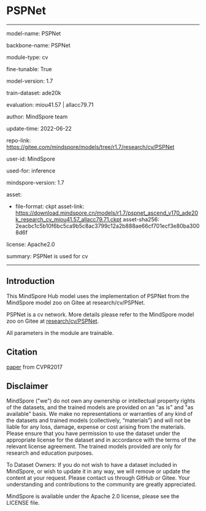 # PSPNet

---

model-name: PSPNet

backbone-name: PSPNet

module-type: cv

fine-tunable: True

model-version: 1.7

train-dataset: ade20k

evaluation: miou41.57 | allacc79.71

author: MindSpore team

update-time: 2022-06-22

repo-link: <https://gitee.com/mindspore/models/tree/r1.7/research/cv/PSPNet>

user-id: MindSpore

used-for: inference

mindspore-version: 1.7

asset:

-
    file-format: ckpt
    asset-link: <https://download.mindspore.cn/models/r1.7/pspnet_ascend_v170_ade20k_research_cv_miou41.57_allacc79.71.ckpt>
    asset-sha256: 2eacbc1c5b10f6bc5ca9b5c8ac3799c12a2b888ae66cf701ecf3e80ba3008d6f

license: Apache2.0

summary: PSPNet is used for cv

---

## Introduction

This MindSpore Hub model uses the implementation of PSPNet from the MindSpore model zoo on Gitee at research/cv/PSPNet.

PSPNet is a cv network. More details please refer to the MindSpore model zoo on Gitee at [research/cv/PSPNet](https://gitee.com/mindspore/models/blob/r1.7/research/cv/PSPNet/README.md).

All parameters in the module are trainable.

## Citation

[paper](https://arxiv.org/abs/1612.01105) from CVPR2017

## Disclaimer

MindSpore ("we") do not own any ownership or intellectual property rights of the datasets, and the trained models are provided on an "as is" and "as available" basis. We make no representations or warranties of any kind of the datasets and trained models (collectively, “materials”) and will not be liable for any loss, damage, expense or cost arising from the materials. Please ensure that you have permission to use the dataset under the appropriate license for the dataset and in accordance with the terms of the relevant license agreement. The trained models provided are only for research and education purposes.

To Dataset Owners: If you do not wish to have a dataset included in MindSpore, or wish to update it in any way, we will remove or update the content at your request. Please contact us through GitHub or Gitee. Your understanding and contributions to the community are greatly appreciated.

MindSpore is available under the Apache 2.0 license, please see the LICENSE file.
